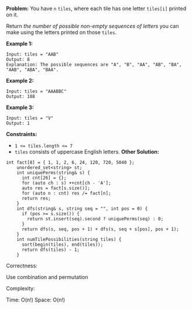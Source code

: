 **Problem:**
You have `n` `tiles`, where each tile has one letter `tiles[i]` printed on it.

Return *the number of possible non-empty sequences of letters* you can make using the letters printed on those `tiles`.

 

**Example 1:**

```
Input: tiles = "AAB"
Output: 8
Explanation: The possible sequences are "A", "B", "AA", "AB", "BA", "AAB", "ABA", "BAA".
```

**Example 2:**

```
Input: tiles = "AAABBC"
Output: 188
```

**Example 3:**

```
Input: tiles = "V"
Output: 1
```

 

**Constraints:**

- `1 <= tiles.length <= 7`
- `tiles` consists of uppercase English letters.
**Other Solution:**
```
int fact[8] = { 1, 1, 2, 6, 24, 120, 720, 5040 };
    unordered_set<string> st;
    int uniquePerms(string& s) {
      int cnt[26] = {};
      for (auto ch : s) ++cnt[ch - 'A'];
      auto res = fact[s.size()];
      for (auto n : cnt) res /= fact[n];
      return res;
    }
    int dfs(string& s, string seq = "", int pos = 0) {
      if (pos >= s.size()) {
        return st.insert(seq).second ? uniquePerms(seq) : 0;
      }
      return dfs(s, seq, pos + 1) + dfs(s, seq + s[pos], pos + 1);
    }
    int numTilePossibilities(string tiles) {
      sort(begin(tiles), end(tiles));
      return dfs(tiles) - 1;
    }
```
Correctness:

Use combination and permutation

Complexity:

Time: O(n!)
Space: O(n!)